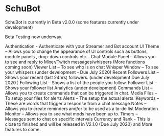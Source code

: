 # SchuBot

SchuBot is currently in Beta v2.0.0 (some features currently under development)

Beta Testing now underway.

Authentication - Authenticate with your Streamer and Bot account
UI Theme – Allows you to change the appearance of UI controls such as buttons, module panels , drop-down controls etc...
Chat Module Panel – Allows you to see and reply to Mixer/Twitch messages/whispers (More functions coming soon)
Viewer List – To see who is on chat
Whisper Window – To see your whispers (under development - Due July 2020)
Recent Followers List – Shows your recent (last 24hrs) followers. (under development Due July 2020 )
Following List – Shows a list of the people you follow.
Follower List – Shows your follower list
Analytics (under development)
Commands List – Allows you to create commands that can be triggered in chat.
Media Files – To setup your files for alerts
Alerts – The setup the actual alerts.
Keywords – These are words that trigger a response from a chat message
Notes  – Allows you to create reminders and/or to be used as a to-do list
Moderation Monitor – Allows you to see what mods have been up to.
Timers – Messages sent to chat on specific intervals
Currency and Rank - This is close to finished and will be released in V2.1.0 (Due July 2020)
and More features to come.
